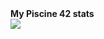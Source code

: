 <table>
		<tr>
			<b>My Piscine 42 stats</b></br>
		</tr>
		<tr>
				<img src="https://badge42.vercel.app/api/v2/cld0thm5800160fmfijhemq0a/stats?cursusId=9&coalitionId=172">
			</a>
		</tr>
	</table>
